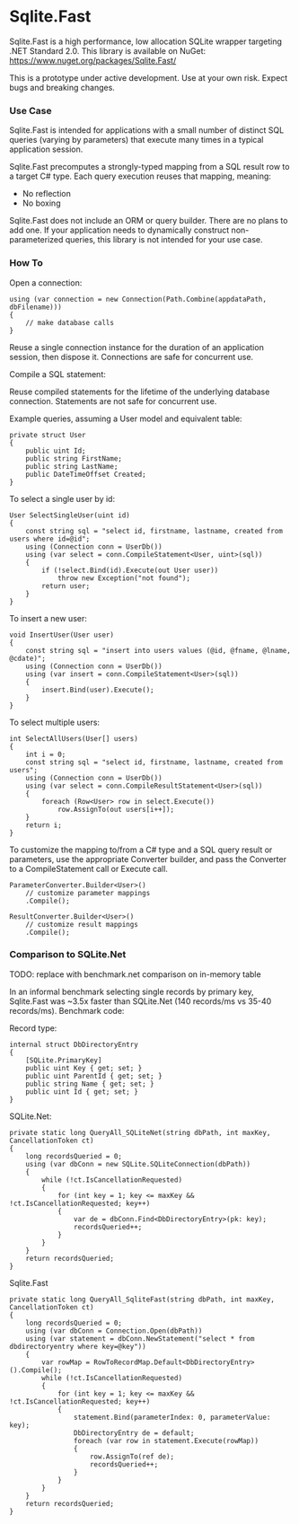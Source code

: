 # Sqlite.Fast

Sqlite.Fast is a high performance, low allocation SQLite wrapper targeting .NET Standard 2.0. This library is available on NuGet: https://www.nuget.org/packages/Sqlite.Fast/

This is a prototype under active development. Use at your own risk. Expect bugs and breaking changes.

### Use Case
 
Sqlite.Fast is intended for applications with a small number of distinct SQL queries (varying by parameters) that execute many times in a typical application session.

Sqlite.Fast precomputes a strongly-typed mapping from a SQL result row to a target C# type. Each query execution reuses that mapping, meaning:
* No reflection
* No boxing

Sqlite.Fast does not include an ORM or query builder. There are no plans to add one. If your application needs to dynamically construct non-parameterized queries, this library is not intended for your use case.

### How To

Open a connection:

```
using (var connection = new Connection(Path.Combine(appdataPath, dbFilename)))
{
    // make database calls
}
```

Reuse a single connection instance for the duration of an application session, then dispose it. Connections are safe for concurrent use.

Compile a SQL statement:

Reuse compiled statements for the lifetime of the underlying database connection. Statements are not safe for concurrent use.

Example queries, assuming a User model and equivalent table:

```
private struct User
{
    public uint Id;
    public string FirstName;
    public string LastName;
    public DateTimeOffset Created;
}
```

To select a single user by id:

```
User SelectSingleUser(uint id) 
{
    const string sql = "select id, firstname, lastname, created from users where id=@id";
    using (Connection conn = UserDb())
    using (var select = conn.CompileStatement<User, uint>(sql))
    {
        if (!select.Bind(id).Execute(out User user))
            throw new Exception("not found");
        return user;
    }
}
```

To insert a new user:

```
void InsertUser(User user)
{
    const string sql = "insert into users values (@id, @fname, @lname, @cdate)";
    using (Connection conn = UserDb())
    using (var insert = conn.CompileStatement<User>(sql))
    {
        insert.Bind(user).Execute();
    }
}
```

To select multiple users:

```
int SelectAllUsers(User[] users)
{
    int i = 0;
    const string sql = "select id, firstname, lastname, created from users";
    using (Connection conn = UserDb())
    using (var select = conn.CompileResultStatement<User>(sql))
    {
        foreach (Row<User> row in select.Execute())
            row.AssignTo(out users[i++]);
    }
    return i;
}
```

To customize the mapping to/from a C# type and a SQL query result or parameters, use the appropriate Converter builder, and pass the Converter to a CompileStatement call or Execute call.

```
ParameterConverter.Builder<User>()
    // customize parameter mappings
    .Compile();

ResultConverter.Builder<User>()
    // customize result mappings
    .Compile();
```

### Comparison to SQLite.Net

TODO: replace with benchmark.net comparison on in-memory table

In an informal benchmark selecting single records by primary key, Sqlite.Fast was ~3.5x faster than SQLite.Net (140 records/ms vs 35-40 records/ms). Benchmark code:

Record type:
```
internal struct DbDirectoryEntry
{
    [SQLite.PrimaryKey]
    public uint Key { get; set; }
    public uint ParentId { get; set; }
    public string Name { get; set; }
    public uint Id { get; set; }
}
```

SQLite.Net:
```
private static long QueryAll_SQLiteNet(string dbPath, int maxKey, CancellationToken ct)
{
    long recordsQueried = 0;
    using (var dbConn = new SQLite.SQLiteConnection(dbPath))
    {
        while (!ct.IsCancellationRequested)
        {
            for (int key = 1; key <= maxKey && !ct.IsCancellationRequested; key++)
            {
                var de = dbConn.Find<DbDirectoryEntry>(pk: key);
                recordsQueried++;
            }
        }
    }
    return recordsQueried;
}
```

Sqlite.Fast
```
private static long QueryAll_SqliteFast(string dbPath, int maxKey, CancellationToken ct)
{
    long recordsQueried = 0;
    using (var dbConn = Connection.Open(dbPath))
    using (var statement = dbConn.NewStatement("select * from dbdirectoryentry where key=@key"))
    {
        var rowMap = RowToRecordMap.Default<DbDirectoryEntry>().Compile();
        while (!ct.IsCancellationRequested)
        {
            for (int key = 1; key <= maxKey && !ct.IsCancellationRequested; key++)
            {
                statement.Bind(parameterIndex: 0, parameterValue: key);
                DbDirectoryEntry de = default;
                foreach (var row in statement.Execute(rowMap))
                {
                    row.AssignTo(ref de);
                    recordsQueried++;
                }
            }
        }
    }
    return recordsQueried;
}
```
